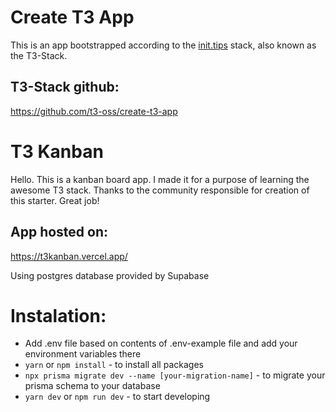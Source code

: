 # Create T3 App
This is an app bootstrapped according to the [init.tips](https://init.tips) stack, also known as the T3-Stack.

## T3-Stack github:
https://github.com/t3-oss/create-t3-app

# T3 Kanban
Hello. This is a kanban board app. I made it for a purpose of learning the awesome T3 stack. Thanks to the community responsible for creation of this starter. Great job!

## App hosted on: 
https://t3kanban.vercel.app/ 

Using postgres database provided by Supabase

# Instalation: 
- Add .env file based on contents of .env-example file and add your environment variables there
- ```yarn``` or ```npm install``` - to install all packages
- ```npx prisma migrate dev --name [your-migration-name]``` - to migrate your prisma schema to your database
- ```yarn dev``` or ```npm run dev``` - to start developing
